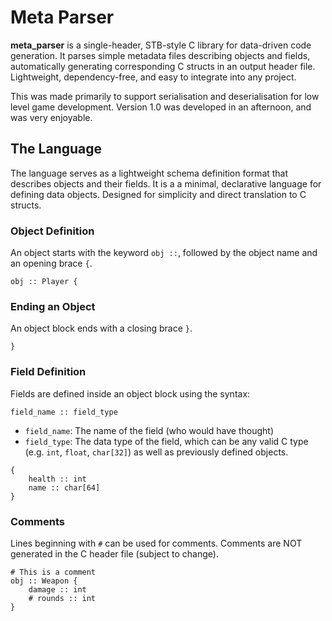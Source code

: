 # Meta Parser
**meta_parser** is a single-header, STB-style C library for data-driven code generation. It parses simple metadata files describing objects and fields, automatically generating corresponding C structs in an output header file. Lightweight, dependency-free, and easy to integrate into any project.

This was made primarily to support serialisation and deserialisation for low level game development. Version 1.0 was developed in an afternoon, and was very enjoyable.

## The Language
The language serves as a lightweight schema definition format that describes objects and their fields. It is a a minimal, declarative language for defining data objects. Designed for simplicity and direct translation to C structs.

### Object Definition
An object starts with the keyword `obj ::`, followed by the object name and an opening brace `{`.
```
obj :: Player {
```

### Ending an Object
An object block ends with a closing brace `}`.
```
}
```

### Field Definition
Fields are defined inside an object block using the syntax:
```
field_name :: field_type
```
* `field_name`: The name of the field (who would have thought)
* `field_type`: The data type of the field, which can be any valid C type (e.g. `int`, `float`, `char[32]`) as well as previously defined objects.
<!-- EOL -->
```
{
    health :: int
    name :: char[64]
}
```

### Comments
Lines beginning with `#` can be used for comments. Comments are NOT generated in the C header file (subject to change).
```
# This is a comment
obj :: Weapon {
    damage :: int
    # rounds :: int
}
```
